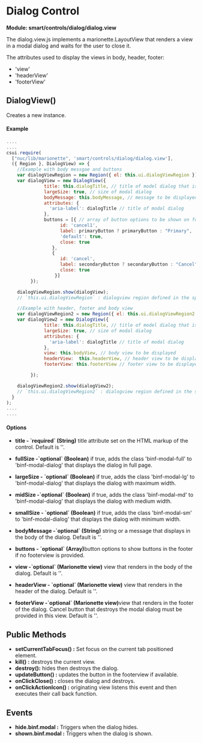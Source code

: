 # Dialog Control

**Module: smart/controls/dialog/dialog.view**

The dialog.view.js implements a marionette.LayoutView that renders a view in a modal dialog and waits for the user to close it.

The attributes used to display the views in body, header, footer:

- 'view'
- 'headerView'
- 'footerView'

## DialogView()

Creates a new instance.

#### Example

```js
....
....
csui.require(
  ["nuc/lib/marionette", 'smart/controls/dialog/dialog.view'],
  ({ Region }, DialogView) => {
    //Example with body messgae and buttons
    var dialogViewRegion = new Region({ el: this.ui.dialogViewRegion });
    var dialogView = new DialogView({
              title: this.dialogTitle, // title of model dialog that is to be displayed on header
              largeSize: true, // size of modal dialog
              bodyMessage: this.bodyMessage, // message to be displayed on body
              attributes: {
                'aria-label': dialogTitle // title of modal dialog
              },
              buttons = [{ // array of button options to be shown on footer of dialog
                    id: 'cancel1',
                    label: primaryButton ? primaryButton : "Primary",
                    'default': true,
                    close: true
                 },
                 {
                    id: 'cancel',
                    label: secondaryButton ? secondaryButton : "Cancel",
                    close: true
                  }]
         });

    dialogViewRegion.show(dialogView);
    // `this.ui.dialogViewRegion` : dialogview region defined in the specific view where dialog view needs to be rendered

    //Example with header, footer and body view
    var dialogViewRegion2 = new Region({ el: this.ui.dialogViewRegion2 });
    var dialogView2 = new DialogView({
              title: this.dialogTitle, // title of model dialog that is to be displayed on header
              largeSize: true, // size of modal dialog
              attributes: {
                'aria-label': dialogTitle // title of modal dialog
              },
              view: this.bodyView, // body view to be displayed
              headerView:  this.headerView, // header view to be displayed
              footerView: this.footerView // footer view to be displayed

         });

    dialogViewRegion2.show(dialogView2);
    // `this.ui.dialogViewRegion2` : dialogview region defined in the specific view where dialog view needs to be rendered
  }
);
....
....
```

#### Options
<ul>
 <li><p><b>title - `required` (String)</b> title attribute set on the HTML markup of the control. Default is ''.</p></li>
  <li><b>fullSize -`optional` (Boolean)</b> if true, adds the class 'binf-modal-full' to 'binf-modal-dialog' that displays the dialog in full page.</li>
  <li><p><b>largeSize - `optional` (Boolean)</b> if true, adds the class 'binf-modal-lg' to 'binf-modal-dialog' that displays the dialog with maximum width.</p></li>
  <li><b>midSize -`optional` (Boolean)</b> if true, adds the class 'binf-modal-md' to 'binf-modal-dialog' that displays the dialog with medium width.</li>
  <li><p><b>smallSize - `optional` (Boolean)</b> if true, adds the class 'binf-modal-sm' to 'binf-modal-dialog' that displays the dialog with minimum width.</p></li>
  <li><b>bodyMessage -`optional` (String)</b> string or a message that displays in the body of the dialog. Default is ''.</li>
  <li><p><b>buttons - `optional` (Array)</b>button options to show buttons in the footer if no footerview is provided.</p></li>
  <li><b>view -`optional` (Marionette view)</b> view that renders in the body of the dialog. Default is ''.</li>
  <li><p><b>headerView - `optional` (Marionette view)</b> view that renders in the header of the dialog. Default is ''.</p></li>
  <li><b>footerView -`optional` (Marionette view)</b>view that renders in the footer of the dialog. Cancel button that destroys the modal dialog must be provided in this view. Default is ''.</li>
</ul>

## Public Methods

<ul>
  <li><b>setCurrentTabFocus() :</b> Set focus on the current tab positioned element.</li>
  <li><b>kill() :</b> destroys the current view.</li>
  <li><b>destroy():</b> hides then destroys the dialog.</li>
  <li><b>updateButton() :</b> updates the button in the footerview if available.</li>
  <li><b>onClickClose() :</b> closes the dialog and destroys.</li>
  <li><b>onClickActionIcon() :</b> originating view listens this event and then executes their call back function.</li>
</ul>

## Events

<ul>
  <li><b>hide.binf.modal :</b> Triggers when the dialog hides.</li>
  <li><b>shown.binf.modal :</b> Triggers when the dialog is shown.</li>
</ul>